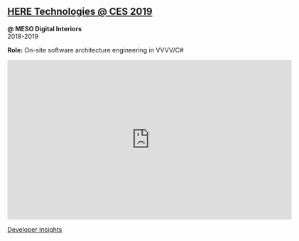 ## [HERE Technologies @ CES 2019](https://meso.design/en/projects/here-technologies-scalable-storytelling-environment-for-international-location-technology-firm)

**@ MESO Digital Interiors**  
2018-2019

**Role:** On-site software architecture engineering in VVVV/C#

<iframe full="true" src="https://player.vimeo.com/video/325198966?color=a88e54&title=0&byline=0&portrait=0" width="640" height="360" frameborder="0" allow="autoplay; fullscreen" allowfullscreen></iframe>

[Developer Insights](/c/works/here2019/insights)
